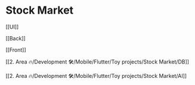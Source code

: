 # Stock Market

[[UI]]

[[Back]]

[[Front]]

[[2. Area 🔥/Development 🛠️/Mobile/Flutter/Toy projects/Stock Market/DB]]

[[2. Area 🔥/Development 🛠️/Mobile/Flutter/Toy projects/Stock Market/AI]]
